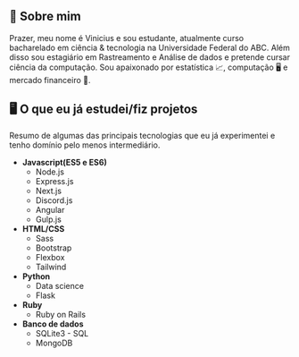 ## 💜 Sobre mim
Prazer, meu nome é Vinicius e sou estudante, atualmente curso bacharelado em ciência & tecnologia na Universidade Federal do ABC. Além disso sou estagiário em Rastreamento e Análise de dados e pretende cursar ciência da computação.
Sou apaixonado por estatística 📈, computação 🖥️ e mercado financeiro 🏦.
## 🖥️ O que eu já estudei/fiz projetos
Resumo de algumas das principais tecnologias que eu já experimentei e tenho domínio pelo menos intermediário.

 - **Javascript(ES5 e ES6)**
	 - Node.js
	 - Express.js
	 - Next.js
	 - Discord.js
	 - Angular
	 - Gulp.js
 - **HTML/CSS**
	 - Sass
	 - Bootstrap
	 - Flexbox
	 - Tailwind
 - **Python**
	 - Data science
	 - Flask
 - **Ruby**
	 - Ruby on Rails
- **Banco de dados**
	- SQLite3 - SQL
	- MongoDB
